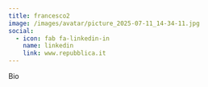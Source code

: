 ```yaml
---
title: francesco2
image: /images/avatar/picture_2025-07-11_14-34-11.jpg
social:
  - icon: fab fa-linkedin-in
    name: linkedin
    link: www.repubblica.it
---
```

Bio
